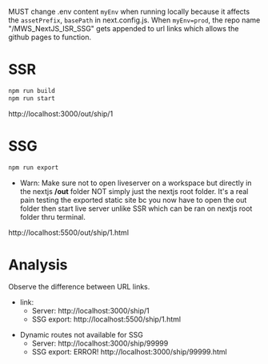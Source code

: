 MUST change .env content `myEnv` when running locally because it affects the `assetPrefix`, `basePath` in next.config.js. When `myEnv=prod`, the repo name "/MWS_NextJS_ISR_SSG" gets appended to url links which allows the github pages to function.

# SSR

```bash
npm run build
npm run start
```

http://localhost:3000/out/ship/1


# SSG

```bash
npm run export
```

* Warn: Make sure not to open liveserver on a workspace but directly in the nextjs **/out** folder NOT simply just the nextjs root folder. It's a real pain testing the exported static site bc you now have to open the out folder then start live server unlike SSR which can be ran on nextjs root folder thru terminal.

http://localhost:5500/out/ship/1.html

# Analysis

Observe the difference between URL links.

* link:
  * Server: http://localhost:3000/ship/1 
  * SSG export: http://localhost:5500/ship/1.html
<!--  -->
* Dynamic routes not available for SSG
  * Server: http://localhost:3000/ship/99999
  * SSG export: ERROR! http://localhost:3000/ship/99999.html
